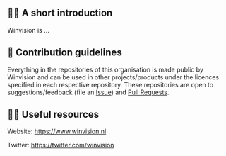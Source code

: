 ## 🙋‍♀️ A short introduction
Winvision is ...

## 🌈 Contribution guidelines
Everything in the repositories of this organisation is made public by Winvision and can be used in other projects/products under the licences specified in each respective repository. These repositories are open to suggestions/feedback (file an [Issue](https://docs.github.com/en/issues/tracking-your-work-with-issues/about-issues)) and [Pull Requests](https://docs.github.com/en/pull-requests/collaborating-with-pull-requests/proposing-changes-to-your-work-with-pull-requests/about-pull-requests).

## 👩‍💻 Useful resources
Website: https://www.winvision.nl

Twitter: https://twitter.com/winvision
